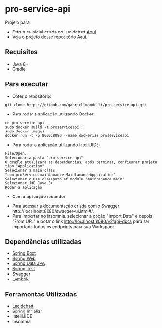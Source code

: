 # pro-service-api
Projeto para 

* Estrutura inicial criada no Lucidchart [Aqui](https://app.lucidchart.com/documents/view/6ea3307a-4101-428a-98a0-7faa121aaff1).
* Veja o projeto desse repositório [Aqui](https://github.com/gabriellmandelli/pro-service-api/projects).
## Requisitos
- Java 8+
- Gradle

## Para executar
 - Obter o repositório:
```
git clone https://github.com/gabriellmandelli/pro-service-api.git
```

 - Para rodar a aplicação utilizando Docker:
```
cd pro-service-api
sudo docker build -t proserviceapi .	
sudo docker images	
docker run -t -p 8000:8080 --name dockerize proserviceapi
```

- Para rodar a aplicação utilizando IntelliJIDE:
```
File/Open..
Selecionar a pasta "pro-service-api"
O gradle atualizara as dependencias, após terminar, configurar projeto tipo "Application"
Selecionar a main class "com.proService.maintanance.MaintananceApplication"
Selecionar o Use classpath of module "maintanance.main"
Selecionar JRE Java 8+
Rodar a aplicação
```

- Com a aplicação rodando:
 * Para acessar a documentação criada com o Swagger [http://localhost:8080/swagger-ui.html#/](http://localhost:8080/swagger-ui.html#/).
 * Para importar no insomnia, selecionar a opção "Import Data" e depois "From URL" e botar o link [http://localhost:8080/v2/api-docs](http://localhost:8080/v2/api-docs) para ser importado todos os endpoints para sua Workspace.

## Dependências utilizadas
- [Spring Boot](https://spring.io/projects/spring-boot)
- [Spring Web](https://docs.spring.io/spring-boot/docs/2.2.6.RELEASE/reference/htmlsingle/#boot-features-developing-web-applications)
- [Spring Data JPA](https://docs.spring.io/spring-boot/docs/2.2.6.RELEASE/reference/htmlsingle/#boot-features-jpa-and-spring-data)
- [Spring Test](https://docs.spring.io/spring-boot/docs/2.2.6.RELEASE/reference/htmlsingle/#boot-features-testing)
- [Swagger](https://swagger.io/)
- [Lombok](https://projectlombok.org/)

## Ferramentas Utilizadas
- [Lucidchart](https://app.lucidchart.com/)
- [Spring Initializr](https://start.spring.io/)
- IntelliJIDE
- Insomnia
